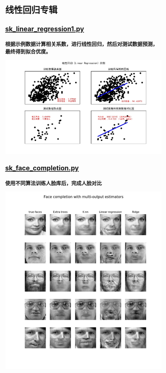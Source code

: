 # 线性回归专辑


## [sk_linear_regression1.py](sk_linear_regression1.py)
### 根据示例数据计算相关系数，进行线性回归，然后对测试数据预测，最终得到拟合优度。
![Image text](images/sk_linear_regression1_result.jpg)

## [sk_face_completion.py](sk_face_completion.py)
### 使用不同算法训练人脸库后，完成人脸对比
![Image text](images/sk_face_completion_result.jpg)

